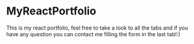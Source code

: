 # MyReactPortfolio
This is my react portfolio, feel free to take a look to all the tabs and if you have any question you can contact me filling the form in the last tab!:)
